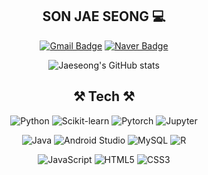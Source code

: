 
<div align="center">
<h2> SON JAE SEONG 💻 </h2>

[![Gmail Badge](https://img.shields.io/badge/Gmail-d14836?style=flat&logo=Gmail&logoColor=white&link=mailto:kimsh1691@gmail.com)](mailto:ths990414@gmail.com)
[![Naver Badge](https://img.shields.io/badge/Naver-03C75A?style=flat&logo=Naver&logoColor=white&link=mailto:rlatngus1691@naver.com)](mailto:xison@naver.com)

![Jaeseong's GitHub stats](https://github-readme-stats.vercel.app/api?username=noseaj&show_icons=true&theme=dracula)

<h2> ⚒  Tech  ⚒ </h2>

![Python](https://img.shields.io/badge/Python-3776AB.svg?&style=flat&logo=Python&logoColor=white)
![Scikit-learn](https://img.shields.io/badge/scikit-learn-F7931E?style=flat&logo=scikit-learn&logoColor=white)
![Pytorch](https://img.shields.io/badge/Pytorch-EE4C2C?&style=flat&logo=Pytorch&logoColor=white)
![Jupyter](https://img.shields.io/badge/Jupyter-F37626?style=flat&logo=Jupyter&logoColor=white)

![Java](https://img.shields.io/badge/Java-007396.svg?&style=flat&logo=Java&logoColor=white)
![Android Studio](https://img.shields.io/badge/Android_Studio-3DDC84?style=flat&logo=android-studio&logoColor=white)
![MySQL](https://img.shields.io/badge/MySQL-4479A1.svg?&style=flat&logo=MySQL&logoColor=white)
![R](https://img.shields.io/badge/R-276DC3?style=flat&logo=r&logoColor=white)

![JavaScript](https://img.shields.io/badge/JavaScript-F7DF1E.svg?&style=flat&logo=JavaScript&logoColor=black)
![HTML5](https://img.shields.io/badge/HTML5-E34F26.svg?&style=flat&logo=HTML5&logoColor=white)
![CSS3](https://img.shields.io/badge/CSS3-1572B6.svg?&style=flat&logo=CSS3&logoColor=white)

</div>
